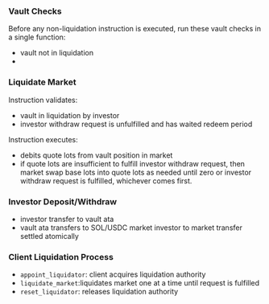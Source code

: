 ### Vault Checks

Before any non-liquidation instruction is executed, run these vault checks in a single function:
* vault not in liquidation
* 

### Liquidate Market

Instruction validates:
* vault in liquidation by investor
* investor withdraw request is unfulfilled and has waited redeem period

Instruction executes:
* debits quote lots from vault position in market
* if quote lots are insufficient to fulfill investor withdraw request, 
then market swap base lots into quote lots as needed until zero or investor withdraw request is fulfilled,
whichever comes first.


### Investor Deposit/Withdraw

* investor transfer to vault ata
* vault ata transfers to SOL/USDC market
investor to market transfer settled atomically


### Client Liquidation Process

* `appoint_liquidator`: client acquires liquidation authority
* `liquidate_market`:liquidates market one at a time until request is fulfilled
* `reset_liquidator`: releases liquidation authority